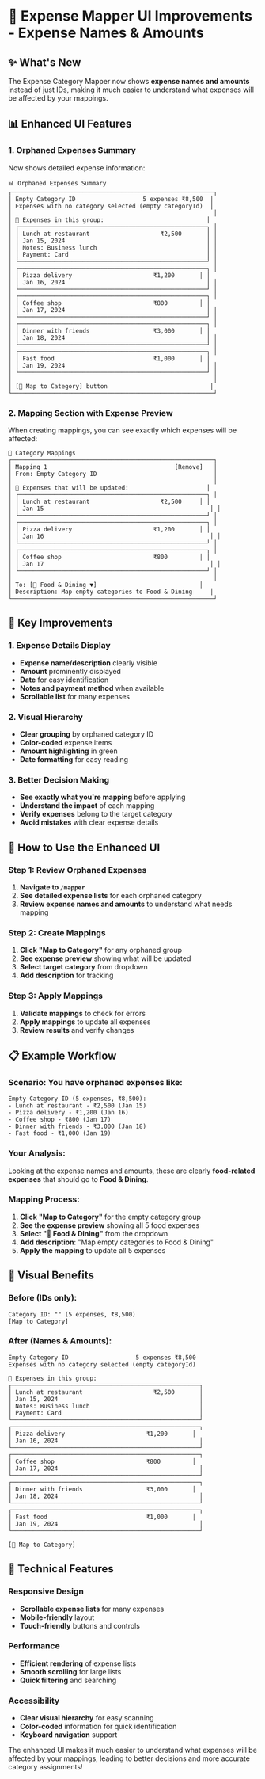 # 🎨 Expense Mapper UI Improvements - Expense Names & Amounts

## ✨ **What's New**

The Expense Category Mapper now shows **expense names and amounts** instead of just IDs, making it much easier to understand what expenses will be affected by your mappings.

## 📊 **Enhanced UI Features**

### **1. Orphaned Expenses Summary**
Now shows detailed expense information:

```
📊 Orphaned Expenses Summary
┌─────────────────────────────────────────────────────────┐
│ Empty Category ID                   5 expenses ₹8,500  │
│ Expenses with no category selected (empty categoryId)  │
│                                                         │
│ 📝 Expenses in this group:                             │
│ ┌─────────────────────────────────────────────────────┐ │
│ │ Lunch at restaurant                    ₹2,500       │ │
│ │ Jan 15, 2024                                        │ │
│ │ Notes: Business lunch                               │ │
│ │ Payment: Card                                       │ │
│ └─────────────────────────────────────────────────────┘ │
│ ┌─────────────────────────────────────────────────────┐ │
│ │ Pizza delivery                       ₹1,200       │ │
│ │ Jan 16, 2024                                        │ │
│ └─────────────────────────────────────────────────────┘ │
│ ┌─────────────────────────────────────────────────────┐ │
│ │ Coffee shop                          ₹800         │ │
│ │ Jan 17, 2024                                        │ │
│ └─────────────────────────────────────────────────────┘ │
│ ┌─────────────────────────────────────────────────────┐ │
│ │ Dinner with friends                  ₹3,000       │ │
│ │ Jan 18, 2024                                        │ │
│ └─────────────────────────────────────────────────────┘ │
│ ┌─────────────────────────────────────────────────────┐ │
│ │ Fast food                            ₹1,000       │ │
│ │ Jan 19, 2024                                        │ │
│ └─────────────────────────────────────────────────────┘ │
│                                                         │
│ [🔗 Map to Category] button                             │
└─────────────────────────────────────────────────────────┘
```

### **2. Mapping Section with Expense Preview**
When creating mappings, you can see exactly which expenses will be affected:

```
🔗 Category Mappings
┌─────────────────────────────────────────────────────────┐
│ Mapping 1                                    [Remove]   │
│ From: Empty Category ID                                 │
│                                                         │
│ 📝 Expenses that will be updated:                      │
│ ┌─────────────────────────────────────────────────────┐ │
│ │ Lunch at restaurant                    ₹2,500     │ │
│ │ Jan 15                                               │ │
│ └─────────────────────────────────────────────────────┘ │
│ ┌─────────────────────────────────────────────────────┐ │
│ │ Pizza delivery                       ₹1,200       │ │
│ │ Jan 16                                               │ │
│ └─────────────────────────────────────────────────────┘ │
│ ┌─────────────────────────────────────────────────────┐ │
│ │ Coffee shop                          ₹800         │ │
│ │ Jan 17                                               │ │
│ └─────────────────────────────────────────────────────┘ │
│                                                         │
│ To: [🍕 Food & Dining ▼]                             │
│ Description: Map empty categories to Food & Dining     │
└─────────────────────────────────────────────────────────┘
```

## 🎯 **Key Improvements**

### **1. Expense Details Display**
- **Expense name/description** clearly visible
- **Amount** prominently displayed
- **Date** for easy identification
- **Notes and payment method** when available
- **Scrollable list** for many expenses

### **2. Visual Hierarchy**
- **Clear grouping** by orphaned category ID
- **Color-coded** expense items
- **Amount highlighting** in green
- **Date formatting** for easy reading

### **3. Better Decision Making**
- **See exactly what you're mapping** before applying
- **Understand the impact** of each mapping
- **Verify expenses** belong to the target category
- **Avoid mistakes** with clear expense details

## 🚀 **How to Use the Enhanced UI**

### **Step 1: Review Orphaned Expenses**
1. **Navigate to `/mapper`**
2. **See detailed expense lists** for each orphaned category
3. **Review expense names and amounts** to understand what needs mapping

### **Step 2: Create Mappings**
1. **Click "Map to Category"** for any orphaned group
2. **See expense preview** showing what will be updated
3. **Select target category** from dropdown
4. **Add description** for tracking

### **Step 3: Apply Mappings**
1. **Validate mappings** to check for errors
2. **Apply mappings** to update all expenses
3. **Review results** and verify changes

## 📋 **Example Workflow**

### **Scenario: You have orphaned expenses like:**
```
Empty Category ID (5 expenses, ₹8,500):
- Lunch at restaurant - ₹2,500 (Jan 15)
- Pizza delivery - ₹1,200 (Jan 16)
- Coffee shop - ₹800 (Jan 17)
- Dinner with friends - ₹3,000 (Jan 18)
- Fast food - ₹1,000 (Jan 19)
```

### **Your Analysis:**
Looking at the expense names and amounts, these are clearly **food-related expenses** that should go to **Food & Dining**.

### **Mapping Process:**
1. **Click "Map to Category"** for the empty category group
2. **See the expense preview** showing all 5 food expenses
3. **Select "🍕 Food & Dining"** from the dropdown
4. **Add description**: "Map empty categories to Food & Dining"
5. **Apply the mapping** to update all 5 expenses

## 🎨 **Visual Benefits**

### **Before (IDs only):**
```
Category ID: "" (5 expenses, ₹8,500)
[Map to Category]
```

### **After (Names & Amounts):**
```
Empty Category ID                   5 expenses ₹8,500
Expenses with no category selected (empty categoryId)

📝 Expenses in this group:
┌─────────────────────────────────────────────────────┐
│ Lunch at restaurant                    ₹2,500       │
│ Jan 15, 2024                                        │
│ Notes: Business lunch                               │
│ Payment: Card                                       │
└─────────────────────────────────────────────────────┘
┌─────────────────────────────────────────────────────┐
│ Pizza delivery                       ₹1,200       │
│ Jan 16, 2024                                        │
└─────────────────────────────────────────────────────┘
┌─────────────────────────────────────────────────────┐
│ Coffee shop                          ₹800         │
│ Jan 17, 2024                                        │
└─────────────────────────────────────────────────────┘
┌─────────────────────────────────────────────────────┐
│ Dinner with friends                  ₹3,000       │
│ Jan 18, 2024                                        │
└─────────────────────────────────────────────────────┘
┌─────────────────────────────────────────────────────┐
│ Fast food                            ₹1,000       │
│ Jan 19, 2024                                        │
└─────────────────────────────────────────────────────┘

[🔗 Map to Category]
```

## 🔧 **Technical Features**

### **Responsive Design**
- **Scrollable expense lists** for many expenses
- **Mobile-friendly** layout
- **Touch-friendly** buttons and controls

### **Performance**
- **Efficient rendering** of expense lists
- **Smooth scrolling** for large lists
- **Quick filtering** and searching

### **Accessibility**
- **Clear visual hierarchy** for easy scanning
- **Color-coded** information for quick identification
- **Keyboard navigation** support

The enhanced UI makes it much easier to understand what expenses will be affected by your mappings, leading to better decisions and more accurate category assignments!

